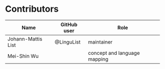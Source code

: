 # Contributors

Name               | GitHub user | Role
---                | ---         | ---
Johann-Mattis List | @LinguList  | maintainer
Mei-Shin Wu | | concept and language mapping
